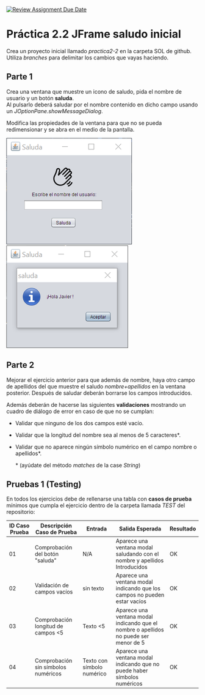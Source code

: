 [![Review Assignment Due Date](https://classroom.github.com/assets/deadline-readme-button-22041afd0340ce965d47ae6ef1cefeee28c7c493a6346c4f15d667ab976d596c.svg)](https://classroom.github.com/a/0jNkISs6)
# Práctica 2.2 JFrame saludo inicial

Crea un proyecto inicial llamado *practica2-2* en la carpeta SOL de github. Utiliza *branches* para delimitar los cambios que vayas haciendo.

## Parte 1

Crea una ventana que muestre un icono de saludo, pida el nombre de usuario y un botón **saluda**.   
Al pulsarlo deberá saludar por el nombre contenido en dicho campo usando un *JOptionPane.showMessageDialog*.

Modifica las propiedades de la ventana para que no se pueda redimensionar y se abra en el medio de la pantalla.

![](media/5ab796c13203d3cb2f130b0b044eeb91.png) ![](media/ea9b360b73b857d43ceae72ead2b5520.png)

## Parte 2

Mejorar el ejercicio anterior para que además de nombre, haya otro campo de apellidos del que muestre el saludo *nombre+apellidos* en la ventana posterior. Después de saludar deberán borrarse los campos introducidos. 

Además deberán de hacerse las siguientes **validaciones** mostrando un cuadro de diálogo de error en caso de que no se cumplan:
- Validar que ninguno de los dos campos esté vacío.
- Validar que la longitud del nombre sea al menos de 5 caracteres*.
- Validar que no aparece ningún símbolo numérico en el campo nombre o apellidos*.

  \* (ayúdate del método *matches* de la case *String*)
 
## Pruebas 1 (Testing)

En todos los ejercicios debe de rellenarse una tabla con **casos de prueba** mínimos que cumpla el ejercicio dentro de la carpeta llamada *TEST* del repositorio:

|ID Caso Prueba|Descripción Caso de Prueba                    |Entrada                    |Salida Esperada                                                                  |Resultado|
|--------------|----------------------------------------------|---------------------------|-----------------------------------------------------------------------------------|-------|
|01            |Comprobación del botón "saluda"               |N/A                        |Aparece una ventana modal saludando con el nombre y apellidos Introducidos            |OK|
|02            |Validación de campos vacíos                   |sin texto                  |Aparece una ventana modal indicando que los campos no pueden estar vacíos             |OK|
|03            |Comprobación longitud de campos <5            |Texto <5                   |Aparece una ventana modal indicando que el nombre o apellidos no puede ser menor de 5 |OK|
|04            |Comprobación sin símbolos numéricos           |Texto con símbolo numérico |Aparece una ventana modal indicando que no puede haber símbolos numéricos             |OK|
